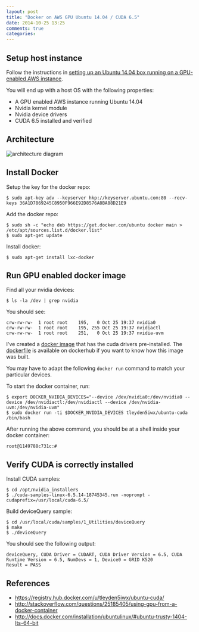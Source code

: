```yaml
---
layout: post
title: "Docker on AWS GPU Ubuntu 14.04 / CUDA 6.5"
date: 2014-10-25 13:25
comments: true
categories: 
---
```


## Setup host instance

Follow the instructions in [setting up an Ubuntu 14.04 box running on a GPU-enabled AWS instance](http://tleyden.github.io/blog/2014/10/25/cuda-6-dot-5-on-aws-gpu-instance-running-ubuntu-14-dot-04/).  

You will end up with a host OS with the following properties:

* A GPU enabled AWS instance running Ubuntu 14.04
* Nvidia kernel module
* Nvidia device drivers
* CUDA 6.5 installed and verified

## Architecture

![architecture diagram](http://tleyden-misc.s3.amazonaws.com/blog_images/docker_gpu_aws_onion.png)

## Install Docker 

Setup the key for the docker repo:

```
$ sudo apt-key adv --keyserver hkp://keyserver.ubuntu.com:80 --recv-keys 36A1D7869245C8950F966E92D8576A8BA88D21E9
```

Add the docker repo:

```
$ sudo sh -c "echo deb https://get.docker.com/ubuntu docker main > /etc/apt/sources.list.d/docker.list"
$ sudo apt-get update
```

Install docker:

```
$ sudo apt-get install lxc-docker
```


## Run GPU enabled docker image

Find all your nvidia devices:

```
$ ls -la /dev | grep nvidia
```

You should see:

```
crw-rw-rw-  1 root root    195,   0 Oct 25 19:37 nvidia0
crw-rw-rw-  1 root root    195, 255 Oct 25 19:37 nvidiactl
crw-rw-rw-  1 root root    251,   0 Oct 25 19:37 nvidia-uvm
```

I've created a [docker image](https://registry.hub.docker.com/u/tleyden5iwx/ubuntu-cuda/) that has the cuda drivers pre-installed.  The [dockerfile](https://registry.hub.docker.com/u/tleyden5iwx/ubuntu-cuda/dockerfile/) is available on dockerhub if you want to know how this image was built.

You may have to adapt the following `docker run` command to match your particular devices.

To start the docker container, run:

```
$ export DOCKER_NVIDIA_DEVICES="--device /dev/nvidia0:/dev/nvidia0 --device /dev/nvidiactl:/dev/nvidiactl --device /dev/nvidia-uvm:/dev/nvidia-uvm"
$ sudo docker run -ti $DOCKER_NVIDIA_DEVICES tleyden5iwx/ubuntu-cuda /bin/bash
```

After running the above command, you should be at a shell inside your docker container:

```
root@1149788c731c:# 
```

## Verify CUDA is correctly installed

Install CUDA samples:

```
$ cd /opt/nvidia_installers
$ ./cuda-samples-linux-6.5.14-18745345.run -noprompt -cudaprefix=/usr/local/cuda-6.5/
```

Build deviceQuery sample:

```
$ cd /usr/local/cuda/samples/1_Utilities/deviceQuery
$ make
$ ./deviceQuery   
```

You should see the following output:

```
deviceQuery, CUDA Driver = CUDART, CUDA Driver Version = 6.5, CUDA Runtime Version = 6.5, NumDevs = 1, Device0 = GRID K520
Result = PASS
```

## References

* https://registry.hub.docker.com/u/tleyden5iwx/ubuntu-cuda/
* http://stackoverflow.com/questions/25185405/using-gpu-from-a-docker-container
* http://docs.docker.com/installation/ubuntulinux/#ubuntu-trusty-1404-lts-64-bit